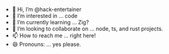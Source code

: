 - 👋 Hi, I’m @hack-entertainer
- 👀 I’m interested in ... code
- 🌱 I’m currently learning ... Zig?
- 💞️ I’m looking to collaborate on ... node, ts, and rust projects.
- 📫 How to reach me ... right here!
- 😄 Pronouns: ... yes please.

<!---
hack-entertainer/hack-entertainer is a ✨ special ✨ repository because its `README.md` (this file) appears on your GitHub profile.
You can click the Preview link to take a look at your changes.
--->
